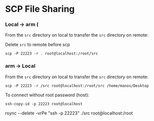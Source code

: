 # SCP File Sharing

### Local -> arm (

From the `src` directory on local to transfer the `src` directory on remote:

Delete `src` to  remote before scp

```
scp -P 22223 -r . root@localhost:/root/src
```


### arm -> Local 
From the `src` directory on local to transfer the `src` directory on remote:

```
scp -P 22223 -r /src root@localhost:/root/src /home/manos/Desktop
```

To connect without root password (host):
```
ssh-copy-id -p 22223 root@localhost
```


rsync --delete -vrPe "ssh -p 22223" ./src  root@localhost:/root